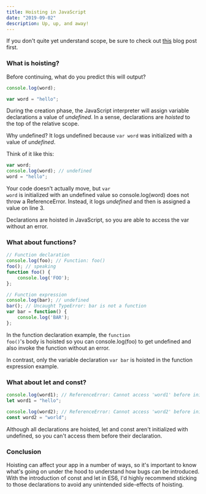 ```yaml
---
title: Hoisting in JavaScript
date: "2019-09-02"
description: Up, up, and away!
---
```


If you don't quite yet understand scope, be sure to check out <a href="/blog/scope-in-javascript">this</a> blog post first.

<h3>What is hoisting?</h3>

Before continuing, what do you predict this will output?

```javascript
console.log(word);

var word = "hello";
```

During the creation phase, the JavaScript interpreter will assign variable
declarations a value of <i>undefined</i>. In a sense, declarations are
<i>hoisted</i> to the top of the relative scope.

Why undefined? It logs undefined because <code class="language-text">var word</code> was initialized with a value of <i>undefined</i>.

Think of it like this:

```javascript
var word;
console.log(word); // undefined
word = "hello";
```

Your code doesn't actually move, but <code class="language-text">var word</code> is initialized with an undefined value so console.log(word) does not throw a ReferenceError. Instead, it logs <i>undefined</i> and then is assigned a value on line 3.

Declarations are hoisted in JavaScript, so you are able to access the var without an error.

<h3>What about functions?</h3>

```javascript
// Function declaration
console.log(foo); // Function: foo()
foo(); // speaking
function foo() {
    console.log('FOO');
};

// Function expression
console.log(bar); // undefined
bar(); // Uncaught TypeError: bar is not a function
var bar = function() {
    console.log('BAR');
};
```

In the function declaration example, the <code>function foo()</code>'s body is hoisted so you can console.log(foo) to get undefined and also invoke the function without an error.

In contrast, only the variable declaration <code>var bar</code> is hoisted in the function expression example.

<h3>What about let and const?</h3>

```javascript
console.log(word1); // ReferenceError: Cannot access 'word1' before initialization
let word1 = "hello";

console.log(word2); // ReferenceError: Cannot access 'word2' before initialization
const word2 = "world";
```

Although all declarations are hoisted, let and const aren't initialized with undefined, so you can't access them before their declaration.

<h3>Conclusion</h3>

Hoisting can affect your app in a number of ways, so it's important to know what's going
on under the hood to understand how bugs can be introduced. With the introduction of
const and let in ES6, I'd highly recommend sticking to those declarations to avoid
any unintended side-effects of hoisting.
